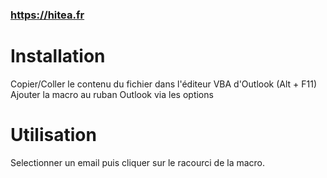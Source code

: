 ### https://hitea.fr

# Installation

Copier/Coller le contenu du fichier dans l'éditeur VBA d'Outlook (Alt + F11)
Ajouter la macro au ruban Outlook via les options

# Utilisation

Selectionner un email puis cliquer sur le racourci de la macro.
